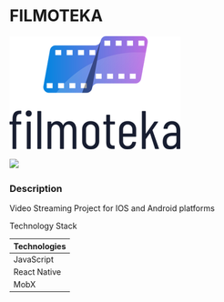 # FILMOTEKA
![](theme/filmoteka.png)

<img src="theme/preview.gif" width="350">

### Description
Video Streaming Project for IOS and Android platforms

Technology Stack

Technologies  |
------------- |
JavaScript  |
React Native  |
MobX |

